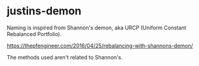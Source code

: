 # justins-demon

Naming is inspired from Shannon's demon, aka URCP (Uniform Constant Rebalanced Portfolio).

https://thepfengineer.com/2016/04/25/rebalancing-with-shannons-demon/

The methods used aren't related to Shannon's.
